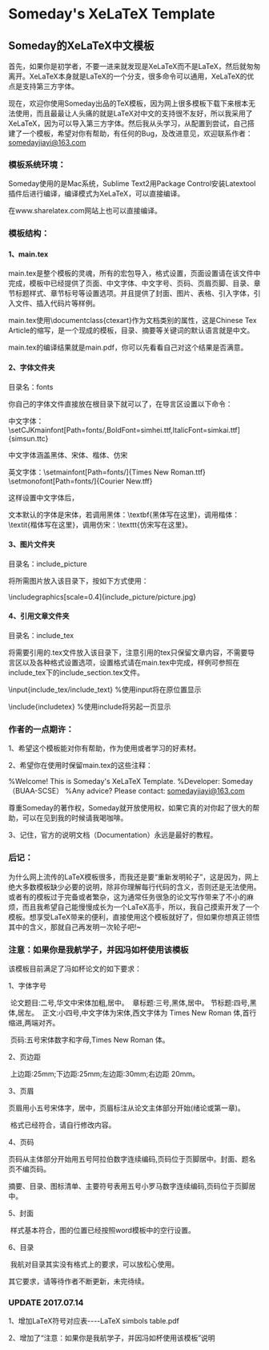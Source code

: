 # Someday's XeLaTeX Template

## Someday的XeLaTeX中文模板

首先，如果你是初学者，不要一进来就发现是XeLaTeX而不是LaTeX，然后就匆匆离开。XeLaTeX本身就是LaTeX的一个分支，很多命令可以通用，XeLaTeX的优点是支持第三方字体。

现在，欢迎你使用Someday出品的TeX模板，因为网上很多模板下载下来根本无法使用，而且最最让人头痛的就是LaTeX对中文的支持很不友好，所以我采用了XeLaTeX，因为可以导入第三方字体。然后我从头学习，从配置到尝试，自己搭建了一个模板，希望对你有帮助，有任何的Bug，及改进意见，欢迎联系作者：somedayjiayi@163.com



### 模板系统环境：

Someday使用的是Mac系统，Sublime Text2用Package Control安装Latextool插件后进行编译，编译模式为XeLaTeX，可以直接编译。

在www.sharelatex.com网站上也可以直接编译。



### 模板结构：

#### 1、main.tex

main.tex是整个模板的灵魂，所有的宏包导入，格式设置，页面设置请在该文件中完成，模板中已经提供了页面、中文字体、中文字号、页码、页眉页脚、目录、章节标题样式、章节标号等设置选项。并且提供了封面、图片、表格、引入字体，引入文件、插入代码片等样例。

main.tex使用\documentclass{ctexart}作为文档类别的属性，这是Chinese Tex Article的缩写，是一个现成的模板，目录、摘要等关键词的默认语言就是中文。

main.tex的编译结果就是main.pdf，你可以先看看自己对这个结果是否满意。

#### 2、字体文件夹

目录名：fonts

你自己的字体文件直接放在根目录下就可以了，在导言区设置以下命令：

中文字体：\setCJKmainfont[Path=fonts/,BoldFont=simhei.ttf,ItalicFont=simkai.ttf]{simsun.ttc}

中文字体涵盖黑体、宋体、楷体、仿宋

英文字体：\setmainfont[Path=fonts/]{Times New Roman.ttf}
​                   \setmonofont[Path=fonts/]{Courier New.tff}

这样设置中文字体后，

文本默认的字体是宋体，若调用黑体：\textbf{黑体写在这里}，调用楷体：\textit{楷体写在这里}，调用仿宋：\texttt{仿宋写在这里}。



#### 3、图片文件夹

目录名：include_picture

将所需图片放入该目录下，按如下方式使用：

\includegraphics[scale=0.4]{include_picture/picture.jpg}

#### 4、引用文章文件夹

目录名：include_tex

将需要引用的.tex文件放入该目录下，注意引用的tex只保留文章内容，不需要导言区以及各种格式设置选项，设置格式请在main.tex中完成，样例可参照在include_tex下的include_section.tex文件。

\input{include_tex/include_text} %使用input将在原位置显示

\include{includetex} %使用include将另起一页显示



### 作者的一点期许：

1、希望这个模板能对你有帮助，作为使用或者学习的好素材。

2、希望你在使用时保留main.tex的这些注释：

%Welcome! This is Someday's XeLaTeX Template. 
%Developer: Someday（BUAA-SCSE）
%Any advice? Please contact: somedayjiayi@163.com

尊重Someday的著作权，Someday就开放使用权，如果它真的对你起了很大的帮助，可以在见到我的时候请我喝咖啡。

3、记住，官方的说明文档（Documentation）永远是最好的教程。



### 后记：

为什么网上流传的LaTeX模板很多，而我还是要“重新发明轮子”，这是因为，网上绝大多数模板缺少必要的说明，除非你理解每行代码的含义，否则还是无法使用。或者有的模板过于完备或者繁杂，这为通常任务很急的论文写作带来了不小的麻烦，而且我希望自己能慢慢成长为一个LaTeX高手，所以，我自己摸索开发了一个模板。想享受LaTeX带来的便利，直接使用这个模板就好了，但如果你想真正领悟其中的含义，那就自己再发明一次轮子吧!~



### 注意：如果你是我航学子，并因冯如杯使用该模板

该模板目前满足了冯如杯论文的如下要求：

1、字体字号

​	论文题目:二号,华文中宋体加粗,居中。
​	章标题:三号,黑体,居中。
​	节标题:四号,黑体,居左。
​	正文:小四号,中文字体为宋体,西文字体为 Times New Roman 体,首行缩进,两端对齐。		  

​	页码:五号宋体数字和字母,Times New Roman 体。

2、页边距

​	上边距:25mm;下边距:25mm;左边距:30mm;右边距 20mm。

3、页眉

​	页眉用小五号宋体字，居中，页眉标注从论文主体部分开始(绪论或第一章)。

​	格式已经符合，请自行修改内容。

4、页码

​	页码从主体部分开始用五号阿拉伯数字连续编码,页码位于页脚居中。封面、题名页不编页码。

​	摘要、目录、图标清单、主要符号表用五号小罗马数字连续编码,页码位于页脚居中。

5、封面

​	样式基本符合，图的位置已经按照word模板中的空行设置。

6、目录

​	我航对目录其实没有格式上的要求，可以放松心使用。



其它要求，请等待作者不断更新，未完待续。



### UPDATE 2017.07.14

1、增加LaTeX符号对应表----LaTeX simbols table.pdf

2、增加了“注意：如果你是我航学子，并因冯如杯使用该模板”说明



